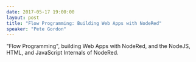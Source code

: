 ```yaml
---
date: 2017-05-17 19:00:00
layout: post
title: "Flow Programming: Building Web Apps with NodeRed"
speaker: "Pete Gordon"
---
```


"Flow Programming", building Web Apps with NodeRed, and the NodeJS, HTML, and JavaScript Internals of NodeRed.
